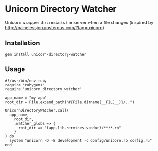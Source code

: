 # Unicorn Directory Watcher

Unicorn wrapper that restarts the server when a file changes (inspired by http://namelessjon.posterous.com/?tag=unicorn)

## Installation

    gem install unicorn-directory-watcher

## Usage

    #!/usr/bin/env ruby
    require 'rubygems'
    require 'unicorn_directory_watcher'

    app_name = "my-app"
    root_dir = File.expand_path("#{File.dirname(__FILE__)}/..")

    UnicornDirectoryWatcher.call(
      app_name,
        root_dir,
        :watcher_globs => {
          root_dir => "{app,lib,services,vendor}/**/*.rb"
        }
    ) do
      system "unicorn -D -E development -c config/unicorn.rb config.ru"
    end
